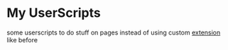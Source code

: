 # My UserScripts

some userscripts to do stuff on pages instead of using custom [extension](https://github.com/natrim/chrome-extensions) like before
